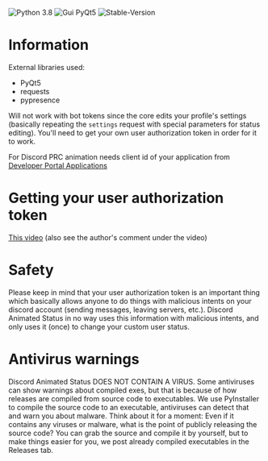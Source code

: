 ![Python 3.8](https://img.shields.io/badge/python-3.8-brightgreen) ![Gui PyQt5](https://img.shields.io/badge/gui-pyqt5-blue) ![Stable-Version](https://img.shields.io/badge/stable--version-2.1.0-green)

# Information
External libraries used:
* PyQt5
* requests
* pypresence
 
Will not work with bot tokens since the core edits your profile's settings (basically repeating the `settings` request with special parameters for status editing).
You'll need to get your own user authorization token in order for it to work.

For Discord PRC animation needs client id of your application from [Developer Portal Applications](https://discord.com/developers/applications/)

# Getting your user authorization token
[This video](https://youtu.be/tI1lzqzLQCs) (also see the author's comment under the video)

# Safety
Please keep in mind that your user authorization token is an important thing which basically allows anyone to do things with malicious intents on your discord account (sending messages, leaving servers, etc.). Discord Animated Status in no way uses this information with malicious intents, and only uses it (once) to change your custom user status.

# Antivirus warnings
Discord Animated Status DOES NOT CONTAIN A VIRUS. Some antiviruses can show warnings about compiled exes, but that is because of how releases are compiled from source code to executables. We use PyInstaller to compile the source code to an executable, antiviruses can detect that and warn you about malware. Think about it for a moment: Even if it contains any viruses or malware, what is the point of publicly releasing the source code? You can grab the source and compile it by yourself, but to make things easier for you, we post already compiled executables in the Releases tab.
